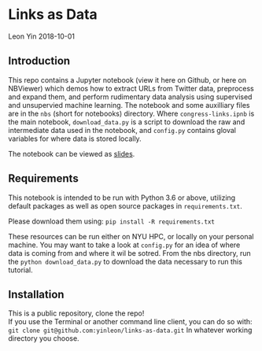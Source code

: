 # Links as Data
Leon Yin 2018-10-01

## Introduction
This  repo contains a Jupyter notebook (view it here on Github, or here on NBViewer) which demos how to extract URLs from Twitter data, preprocess and expand them, and perform rudimentary data analysis using supervised and unsupervied machine learning. The notebook and some auxilliary files are in the `nbs` (short for notebooks) directory. Where `congress-links.ipnb` is the main notebook, `download_data.py` is a script to download the raw and intermediate data used in the notebook, and `config.py` contains gloval variables for where data is stored locally.

The notebook can be viewed as [slides](http://www.leonyin.org/presentations/congress-links-slides.slides.html).

## Requirements
This notebook is intended to be run with Python 3.6 or above, utilizing default packages as well as open source packages in `requirements.txt`.

Please download them using:
```pip install -R requirements.txt```

These resources can be run either on NYU HPC, or locally on your personal machine.
You may want to take a look at `config.py` for an idea of where data is coming from and where it wil be sotred. From the nbs directory, run the `python download_data.py` to download the data necessary to run this tutorial.

## Installation
This is a public repository, clone the repo!<br>
If you use the Terminal or another command line client, you can do so with:
```git clone git@github.com:yinleon/links-as-data.git```
In whatever working directory you choose.